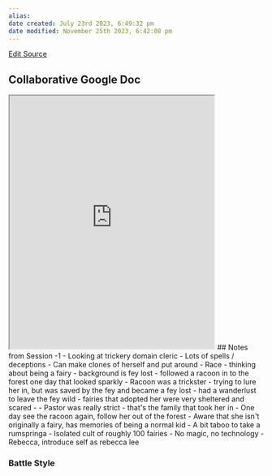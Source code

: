 ```yaml
---
alias: 
date created: July 23rd 2023, 6:49:32 pm
date modified: November 25th 2023, 6:42:08 pm
---
```

[Edit Source](https://github.com/bradhaas/TheCompendium-v2/blob/main/PCs/Rybeka%20Lee%20Hope%20(Roselyn).md)

## Collaborative Google Doc
<iframe src="https://docs.google.com/document/d/1k2vOaOcSE6-kQm1vyqxuvp_WkhLr9Mk2gj1Dz1mGAM0/edit?usp=sharing" width="80%" height="500"></iframe>
## Notes from Session -1
- Looking at trickery domain cleric
	- Lots of spells / deceptions
	- Can make clones of herself and put around
- Race - thinking about being a fairy
	- background is fey lost - followed a racoon in to the forest one day that looked sparkly
	- Racoon was a trickster - trying to lure her in, but was saved by the fey and became a fey lost
	- had a wanderlust to leave the fey wild
	- fairies that adopted her were very sheltered and scared -
	- Pastor was really strict - that's the family that took her in
- One day see the racoon again, follow her out of the forest
- Aware that she isn't originally a fairy, has memories of being a normal kid
- A bit taboo to take a rumspringa
- Isolated cult of roughly 100 fairies
- No magic, no technology
- Rebecca, introduce self as rebecca lee

### Battle Style

